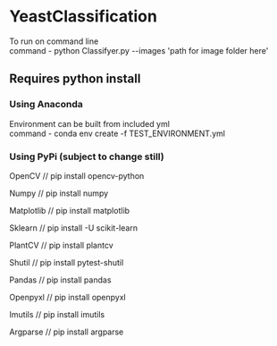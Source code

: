 # YeastClassification
To run on command line\
command - python Classifyer.py --images 'path for image folder here'
## Requires python install
### Using Anaconda 
Environment can be built from included yml\
command - conda env create -f TEST_ENVIRONMENT.yml

### Using PyPi (subject to change still)
OpenCV // pip install opencv-python

Numpy // pip install numpy

Matplotlib // pip install matplotlib

Sklearn // pip install -U scikit-learn

PlantCV // pip install plantcv

Shutil // pip install pytest-shutil

Pandas // pip install pandas

Openpyxl // pip install openpyxl

Imutils // pip install imutils

Argparse // pip install argparse

